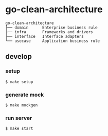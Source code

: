 # go-clean-architecture

```
go-clean-architecture
├── domain      Enterprise business rule
├── infra       Frameworks and drivers
├── interface   Interface adapters
└── usecase     Application business rule
```

## develop

### setup

```
$ make setup
```

### generate mock

```
$ make mockgen
```

### run server

```
$ make start
```